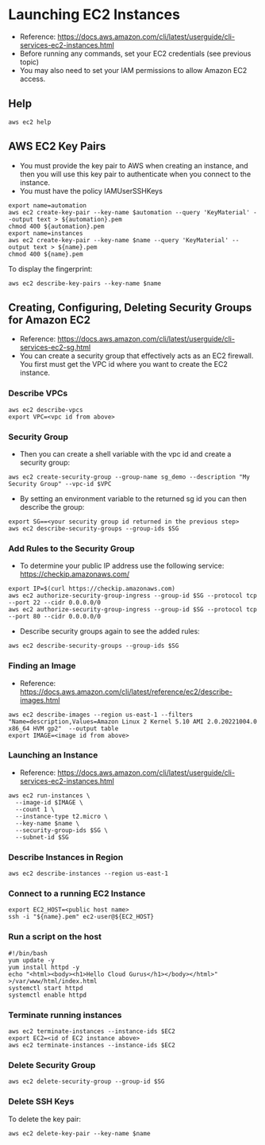 # Launching EC2 Instances

- Reference: https://docs.aws.amazon.com/cli/latest/userguide/cli-services-ec2-instances.html
- Before running any commands, set your EC2 credentials (see previous topic)
- You may also need to set your IAM permissions to allow Amazon EC2 access.

## Help

```
aws ec2 help
```

## AWS EC2 Key Pairs
- You must provide the key pair to AWS when creating an instance, and then you will use this key pair to authenticate when you connect to the instance.
- You must have the policy IAMUserSSHKeys
```
export name=automation
aws ec2 create-key-pair --key-name $automation --query 'KeyMaterial' --output text > ${automation}.pem
chmod 400 ${automation}.pem
export name=instances
aws ec2 create-key-pair --key-name $name --query 'KeyMaterial' --output text > ${name}.pem
chmod 400 ${name}.pem
```

To display the fingerprint:

```
aws ec2 describe-key-pairs --key-name $name
```

## Creating, Configuring, Deleting Security Groups for Amazon EC2

- Reference: https://docs.aws.amazon.com/cli/latest/userguide/cli-services-ec2-sg.html
- You can create a security group that effectively acts as an EC2 firewall. You first must get the VPC id where you want to create the EC2 instance.

### Describe VPCs

```
aws ec2 describe-vpcs
export VPC=<vpc id from above>
```

### Security Group

- Then you can create a shell variable with the vpc id and create a security group:

```
aws ec2 create-security-group --group-name sg_demo --description "My Security Group" --vpc-id $VPC
```

- By setting an environment variable to the returned sg id you can then describe the group:

```
export SG==<your security group id returned in the previous step>
aws ec2 describe-security-groups --group-ids $SG
```

### Add Rules to the Security Group

- To determine your public IP address use the following service: https://checkip.amazonaws.com/

```
export IP=$(curl https://checkip.amazonaws.com)
aws ec2 authorize-security-group-ingress --group-id $SG --protocol tcp --port 22 --cidr 0.0.0.0/0
aws ec2 authorize-security-group-ingress --group-id $SG --protocol tcp --port 80 --cidr 0.0.0.0/0
```

- Describe security groups again to see the added rules:

```
aws ec2 describe-security-groups --group-ids $SG
```

### Finding an Image

- Reference: https://docs.aws.amazon.com/cli/latest/reference/ec2/describe-images.html

```
aws ec2 describe-images --region us-east-1 --filters "Name=description,Values=Amazon Linux 2 Kernel 5.10 AMI 2.0.20221004.0 x86_64 HVM gp2"  --output table
export IMAGE=<image id from above> 
```

### Launching an Instance

- Reference: https://docs.aws.amazon.com/cli/latest/userguide/cli-services-ec2-instances.html

```
aws ec2 run-instances \
  --image-id $IMAGE \
  --count 1 \
  --instance-type t2.micro \
  --key-name $name \
  --security-group-ids $SG \
  --subnet-id $SG
```

### Describe Instances in Region

```
aws ec2 describe-instances --region us-east-1

```

### Connect to a running EC2 Instance

```
export EC2_HOST=<public host name>
ssh -i "${name}.pem" ec2-user@${EC2_HOST}
```

### Run a script on the host

```
#!/bin/bash  
yum update -y
yum install httpd -y
echo "<html><body><h1>Hello Cloud Gurus</h1></body></html>" >/var/www/html/index.html
systemctl start httpd
systemctl enable httpd
```

### Terminate running instances

```
aws ec2 terminate-instances --instance-ids $EC2
export EC2=<id of EC2 instance above>
aws ec2 terminate-instances --instance-ids $EC2
```

### Delete Security Group

```
aws ec2 delete-security-group --group-id $SG
```

### Delete SSH Keys
To delete the key pair:

```
aws ec2 delete-key-pair --key-name $name
```

